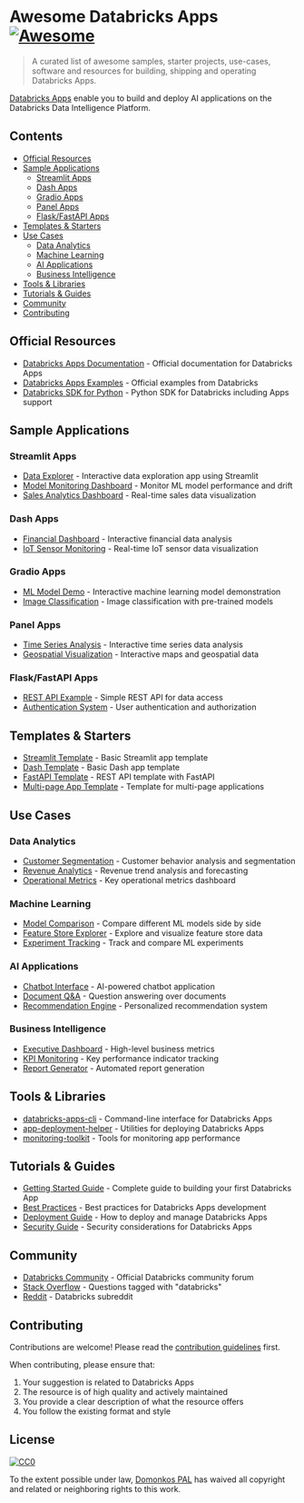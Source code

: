 # Awesome Databricks Apps [![Awesome](https://awesome.re/badge.svg)](https://awesome.re)

> A curated list of awesome samples, starter projects, use-cases, software and resources for building, shipping and operating Databricks Apps.

[Databricks Apps](https://www.databricks.com/product/databricks-apps) enable you to build and deploy AI applications on the Databricks Data Intelligence Platform.

## Contents

- [Official Resources](#official-resources)
- [Sample Applications](#sample-applications)
  - [Streamlit Apps](#streamlit-apps)
  - [Dash Apps](#dash-apps)
  - [Gradio Apps](#gradio-apps)
  - [Panel Apps](#panel-apps)
  - [Flask/FastAPI Apps](#flaskfastapi-apps)
- [Templates & Starters](#templates--starters)
- [Use Cases](#use-cases)
  - [Data Analytics](#data-analytics)
  - [Machine Learning](#machine-learning)
  - [AI Applications](#ai-applications)
  - [Business Intelligence](#business-intelligence)
- [Tools & Libraries](#tools--libraries)
- [Tutorials & Guides](#tutorials--guides)
- [Community](#community)
- [Contributing](#contributing)

## Official Resources

- [Databricks Apps Documentation](https://docs.databricks.com/en/dev-tools/databricks-apps/index.html) - Official documentation for Databricks Apps
- [Databricks Apps Examples](https://github.com/databricks/databricks-sdk-py/tree/main/examples/apps) - Official examples from Databricks
- [Databricks SDK for Python](https://github.com/databricks/databricks-sdk-py) - Python SDK for Databricks including Apps support

## Sample Applications

### Streamlit Apps

- [Data Explorer](https://github.com/databricks/databricks-sdk-py/tree/main/examples/apps/streamlit) - Interactive data exploration app using Streamlit
- [Model Monitoring Dashboard](examples/streamlit/model-monitoring) - Monitor ML model performance and drift
- [Sales Analytics Dashboard](examples/streamlit/sales-analytics) - Real-time sales data visualization

### Dash Apps

- [Financial Dashboard](examples/dash/financial-dashboard) - Interactive financial data analysis
- [IoT Sensor Monitoring](examples/dash/iot-monitoring) - Real-time IoT sensor data visualization

### Gradio Apps

- [ML Model Demo](examples/gradio/model-demo) - Interactive machine learning model demonstration
- [Image Classification](examples/gradio/image-classifier) - Image classification with pre-trained models

### Panel Apps

- [Time Series Analysis](examples/panel/time-series) - Interactive time series data analysis
- [Geospatial Visualization](examples/panel/geospatial) - Interactive maps and geospatial data

### Flask/FastAPI Apps

- [REST API Example](examples/flask/rest-api) - Simple REST API for data access
- [Authentication System](examples/fastapi/auth-system) - User authentication and authorization

## Templates & Starters

- [Streamlit Template](templates/streamlit-template) - Basic Streamlit app template
- [Dash Template](templates/dash-template) - Basic Dash app template
- [FastAPI Template](templates/fastapi-template) - REST API template with FastAPI
- [Multi-page App Template](templates/multi-page-template) - Template for multi-page applications

## Use Cases

### Data Analytics

- [Customer Segmentation](use-cases/customer-segmentation) - Customer behavior analysis and segmentation
- [Revenue Analytics](use-cases/revenue-analytics) - Revenue trend analysis and forecasting
- [Operational Metrics](use-cases/operational-metrics) - Key operational metrics dashboard

### Machine Learning

- [Model Comparison](use-cases/model-comparison) - Compare different ML models side by side
- [Feature Store Explorer](use-cases/feature-store) - Explore and visualize feature store data
- [Experiment Tracking](use-cases/experiment-tracking) - Track and compare ML experiments

### AI Applications

- [Chatbot Interface](use-cases/chatbot) - AI-powered chatbot application
- [Document Q&A](use-cases/document-qa) - Question answering over documents
- [Recommendation Engine](use-cases/recommendations) - Personalized recommendation system

### Business Intelligence

- [Executive Dashboard](use-cases/executive-dashboard) - High-level business metrics
- [KPI Monitoring](use-cases/kpi-monitoring) - Key performance indicator tracking
- [Report Generator](use-cases/report-generator) - Automated report generation

## Tools & Libraries

- [databricks-apps-cli](tools/databricks-apps-cli) - Command-line interface for Databricks Apps
- [app-deployment-helper](tools/deployment-helper) - Utilities for deploying Databricks Apps
- [monitoring-toolkit](tools/monitoring) - Tools for monitoring app performance

## Tutorials & Guides

- [Getting Started Guide](docs/getting-started.md) - Complete guide to building your first Databricks App
- [Best Practices](docs/best-practices.md) - Best practices for Databricks Apps development
- [Deployment Guide](docs/deployment.md) - How to deploy and manage Databricks Apps
- [Security Guide](docs/security.md) - Security considerations for Databricks Apps

## Community

- [Databricks Community](https://community.databricks.com/) - Official Databricks community forum
- [Stack Overflow](https://stackoverflow.com/questions/tagged/databricks) - Questions tagged with "databricks"
- [Reddit](https://www.reddit.com/r/databricks/) - Databricks subreddit

## Contributing

Contributions are welcome! Please read the [contribution guidelines](CONTRIBUTING.md) first.

When contributing, please ensure that:

1. Your suggestion is related to Databricks Apps
2. The resource is of high quality and actively maintained
3. You provide a clear description of what the resource offers
4. You follow the existing format and style

## License

[![CC0](https://mirrors.creativecommons.org/presskit/buttons/88x31/svg/cc-zero.svg)](https://creativecommons.org/publicdomain/zero/1.0)

To the extent possible under law, [Domonkos PAL](https://github.com/Paldom) has waived all copyright and related or neighboring rights to this work.
